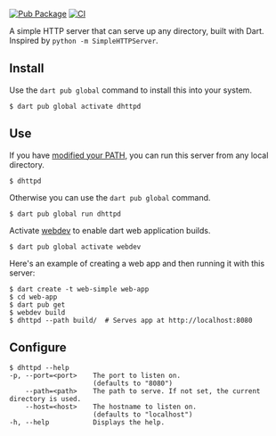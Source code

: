 [![Pub Package](https://img.shields.io/pub/v/dhttpd.svg)](https://pub.dev/packages/dhttpd)
[![CI](https://github.com/kevmoo/dhttp/workflows/CI/badge.svg?branch=master)](https://github.com/kevmoo/dhttp/actions?query=workflow%3ACI+branch%3Amaster)

A simple HTTP server that can serve up any directory, built with Dart.
Inspired by `python -m SimpleHTTPServer`.

## Install

Use the `dart pub global` command to install this into your system.

```console
$ dart pub global activate dhttpd
```

## Use

If you have [modified your PATH][path], you can run this server from any
local directory.

```console
$ dhttpd
```

Otherwise you can use the `dart pub global` command.

```console
$ dart pub global run dhttpd
```

Activate [webdev](https://dart.dev/tools/webdev) to enable dart web application builds.

```console
$ dart pub global activate webdev
```

Here's an example of creating a web app
and then running it with this server:

```console
$ dart create -t web-simple web-app
$ cd web-app
$ dart pub get
$ webdev build
$ dhttpd --path build/  # Serves app at http://localhost:8080
```

## Configure

```console
$ dhttpd --help
-p, --port=<port>    The port to listen on.
                     (defaults to "8080")
    --path=<path>    The path to serve. If not set, the current directory is used.
    --host=<host>    The hostname to listen on.
                     (defaults to "localhost")
-h, --help           Displays the help.
```

[path]: https://dart.dev/tools/pub/cmd/pub-global#running-a-script-from-your-path
